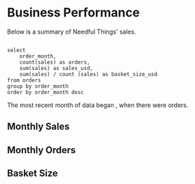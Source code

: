 # Business Performance
Below is a summary of Needful Things' sales.

```monthly_orders

select
    order_month, 
    count(sales) as orders,
    sum(sales) as sales_usd,
    sum(sales) / count (sales) as basket_size_usd
from orders
group by order_month
order by order_month desc
```

The most recent month of data began <Value data={data.monthly_orders} fmt=date/>, 
when there were <Value data={data.monthly_orders} column=orders/> orders.

## Monthly Sales
<AreaChart 
    data={data.monthly_orders} 
    x=order_month
    y=sales_usd
/>

## Monthly Orders
<LineChart 
    data={data.monthly_orders} 
    x=order_month
    y=orders
/>

## Basket Size
<BarChart 
    data={data.monthly_orders} 
    x=order_month
    y=basket_size_usd
/>